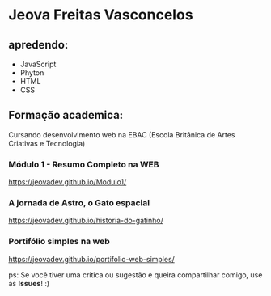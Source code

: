 # Jeova Freitas Vasconcelos

 
 ## apredendo:

* JavaScript
* Phyton
* HTML
* CSS

## Formação academica:

Cursando desenvolvimento web na EBAC (Escola Britânica de Artes Criativas e Tecnologia)

### Módulo 1 - Resumo Completo na WEB
https://jeovadev.github.io/Modulo1/ 
### A jornada de Astro, o Gato espacial
https://jeovadev.github.io/historia-do-gatinho/
### Portifólio simples na web
https://jeovadev.github.io/portifolio-web-simples/

ps: Se você tiver uma crítica ou sugestão e queira compartilhar comigo, use as **Issues**! :)
